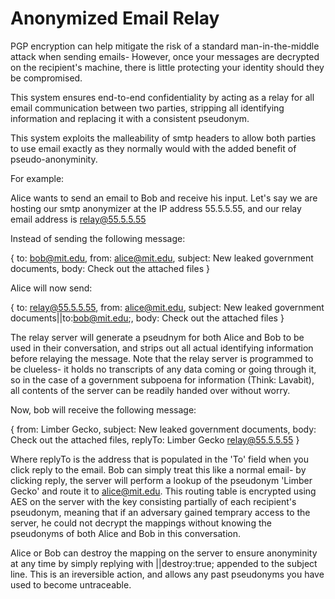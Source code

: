 Anonymized Email Relay
===

PGP encryption can help mitigate the risk of a standard man-in-the-middle attack when sending emails- However, once your messages are decrypted on the recipient's machine, there is little protecting your identity should they be compromised.

This system ensures end-to-end confidentiality by acting as a relay for all email communication between two parties, stripping all identifying information and replacing it with a consistent pseudonym.

This system exploits the malleability of smtp headers to allow both parties to use email exactly as they normally would with the added benefit of pseudo-anonyminity.

For example: 

Alice wants to send an email to Bob and receive his input.
Let's say we are hosting our smtp anonymizer at the IP address 55.5.5.55, and our relay email address is relay@55.5.5.55


Instead of sending the following message:

{
	to: bob@mit.edu,
	from: alice@mit.edu,
	subject: New leaked government documents,
	body: Check out the attached files
}

Alice will now send:

{
        to: relay@55.5.5.55,
        from: alice@mit.edu,
        subject: New leaked government documents||to:bob@mit.edu;,
        body: Check out the attached files
}

The relay server will generate a pseudnym for both Alice and Bob to be used in their conversation, and strips out all actual identifying information before relaying the message. Note that the relay server is programmed to be clueless- it holds no transcripts of any data coming or going through it, so in the case of a government subpoena for information (Think: Lavabit), all contents of the server can be readily handed over without worry.

Now, bob will receive the following message:

{
        from: Limber Gecko,
        subject: New leaked government documents,
        body: Check out the attached files,
	replyTo: Limber Gecko <relay@55.5.5.55>
}

Where replyTo is the address that is populated in the 'To' field when you click reply to the email. Bob can simply treat this like a normal email- by clicking reply, the server will perform a lookup of the pseudonym 'Limber Gecko' and route it to alice@mit.edu. This routing table is encrypted using AES on the server with the key consisting partially of each recipient's pseudonym, meaning that if an adversary gained temprary access to the server, he could not decrypt the mappings without knowing the pseudonyms of both Alice and Bob in this conversation.

Alice or Bob can destroy the mapping on the server to ensure anonyminity at any time by simply replying with ||destroy:true; appended to the subject line. This is an ireversible action, and allows any past pseudonyms you have used to become untraceable.
 
